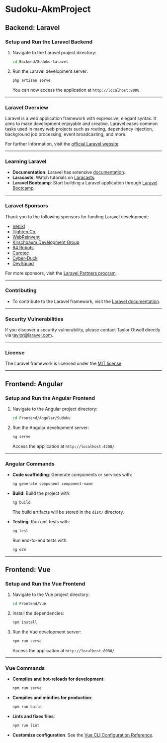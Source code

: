 
# Sudoku-AkmProject

## Backend: Laravel

### Setup and Run the Laravel Backend

1. Navigate to the Laravel project directory:
   ```bash
   cd Backend/Sudoku-laravel
   ```

2. Run the Laravel development server:
   ```bash
   php artisan serve
   ```

   You can now access the application at `http://localhost:8000`.

---

### Laravel Overview

Laravel is a web application framework with expressive, elegant syntax. It aims to make development enjoyable and creative. Laravel eases common tasks used in many web projects such as routing, dependency injection, background job processing, event broadcasting, and more.

For further information, visit the [official Laravel website](https://laravel.com).

---

### Learning Laravel

- **Documentation**: Laravel has extensive [documentation](https://laravel.com/docs).
- **Laracasts**: Watch tutorials on [Laracasts](https://laracasts.com).
- **Laravel Bootcamp**: Start building a Laravel application through [Laravel Bootcamp](https://bootcamp.laravel.com).

---

### Laravel Sponsors

Thank you to the following sponsors for funding Laravel development:

- [Vehikl](https://vehikl.com/)
- [Tighten Co.](https://tighten.co)
- [WebReinvent](https://webreinvent.com/)
- [Kirschbaum Development Group](https://kirschbaumdevelopment.com)
- [64 Robots](https://64robots.com)
- [Curotec](https://www.curotec.com/services/technologies/laravel/)
- [Cyber-Duck](https://cyber-duck.co.uk)
- [DevSquad](https://devsquad.com/hire-laravel-developers)

For more sponsors, visit the [Laravel Partners program](https://partners.laravel.com).

---

### Contributing

- To contribute to the Laravel framework, visit the [Laravel documentation](https://laravel.com/docs/contributions).

---

### Security Vulnerabilities

If you discover a security vulnerability, please contact Taylor Otwell directly via [taylor@laravel.com](mailto:taylor@laravel.com).

---

### License

The Laravel framework is licensed under the [MIT license](https://opensource.org/licenses/MIT).

---

## Frontend: Angular

### Setup and Run the Angular Frontend

1. Navigate to the Angular project directory:
   ```bash
   cd Frontend/Angular/Sudoku
   ```

2. Run the Angular development server:
   ```bash
   ng serve
   ```

   Access the application at `http://localhost:4200/`.

---

### Angular Commands

- **Code scaffolding**: 
   Generate components or services with:
   ```bash
   ng generate component component-name
   ```

- **Build**: 
   Build the project with:
   ```bash
   ng build
   ```

   The build artifacts will be stored in the `dist/` directory.

- **Testing**:
   Run unit tests with:
   ```bash
   ng test
   ```

   Run end-to-end tests with:
   ```bash
   ng e2e
   ```

---

## Frontend: Vue

### Setup and Run the Vue Frontend

1. Navigate to the Vue project directory:
   ```bash
   cd Frontend/Vue
   ```

2. Install the dependencies:
   ```bash
   npm install
   ```

3. Run the Vue development server:
   ```bash
   npm run serve
   ```

   Access the application at `http://localhost:8080/`.

---

### Vue Commands

- **Compiles and hot-reloads for development**:
   ```bash
   npm run serve
   ```

- **Compiles and minifies for production**:
   ```bash
   npm run build
   ```

- **Lints and fixes files**:
   ```bash
   npm run lint
   ```

- **Customize configuration**: 
   See the [Vue CLI Configuration Reference](https://cli.vuejs.org/config/).
